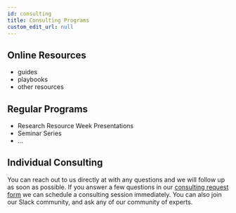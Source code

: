 ```yaml
---
id: consulting
title: Consulting Programs
custom_edit_url: null
---
```


## Online Resources

* guides
* playbooks
* other resources

## Regular Programs

* Research Resource Week Presentations
* Seminar Series
* ...


## Individual Consulting

You can reach out to us directly at <!-- Insert obfuscated e-mail link to shared account --> with any questions and we will follow up as soon as possible. If you answer a few questions in our [consulting request form](<!--link to a new MS Form-->) we can schedule a consulting session immediately. You can also join our Slack community, and ask any of our community of experts.

